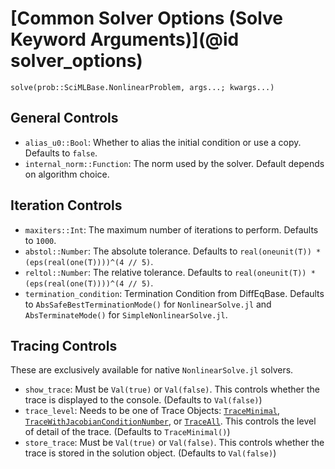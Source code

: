 # [Common Solver Options (Solve Keyword Arguments)](@id solver_options)

```@docs
solve(prob::SciMLBase.NonlinearProblem, args...; kwargs...)
```

## General Controls

  - `alias_u0::Bool`: Whether to alias the initial condition or use a copy.
    Defaults to `false`.
  - `internal_norm::Function`: The norm used by the solver. Default depends on algorithm
    choice.

## Iteration Controls

  - `maxiters::Int`: The maximum number of iterations to perform. Defaults to `1000`.
  - `abstol::Number`: The absolute tolerance. Defaults to `real(oneunit(T)) * (eps(real(one(T))))^(4 // 5)`.
  - `reltol::Number`: The relative tolerance. Defaults to `real(oneunit(T)) * (eps(real(one(T))))^(4 // 5)`.
  - `termination_condition`: Termination Condition from DiffEqBase. Defaults to
    `AbsSafeBestTerminationMode()` for `NonlinearSolve.jl` and `AbsTerminateMode()` for
    `SimpleNonlinearSolve.jl`.

## Tracing Controls

These are exclusively available for native `NonlinearSolve.jl` solvers.

  - `show_trace`: Must be `Val(true)` or `Val(false)`. This controls whether the trace is
    displayed to the console. (Defaults to `Val(false)`)
  - `trace_level`: Needs to be one of Trace Objects: [`TraceMinimal`](@ref),
    [`TraceWithJacobianConditionNumber`](@ref), or [`TraceAll`](@ref). This controls the
    level of detail of the trace. (Defaults to `TraceMinimal()`)
  - `store_trace`: Must be `Val(true)` or `Val(false)`. This controls whether the trace is
    stored in the solution object. (Defaults to `Val(false)`)
